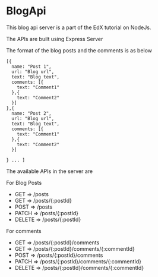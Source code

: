 # BlogApi

This blog api server is a part of the EdX tutorial on NodeJs.

The APIs are built using Express Server

The format of the blog posts and the comments is as below

```
[{
  name: "Post 1",
  url: "Blog url",
  text: "Blog text",
  comments: [{
    text: "Comment1"
  },{
    text: "Comment2"
  }]
},{
  name: "Post 2",
  url: "Blog url",
  text: "Blog text",
  comments: [{
    text: "Comment1"
  },{
    text: "Comment2"
  }]

} ... ]
```

The available APIs in the server are

For Blog Posts
- GET    => /posts
- GET    => /posts/{:postId}
- POST   => /posts
- PATCH  => /posts/{:postId}
- DELETE => /posts/{:postId}

For comments
- GET    => /posts/{:postId}/comments
- GET    => /posts/{:postId}/comments/{:commentId}
- POST   => /posts/{:postId}/comments
- PATCH  => /posts/{:postId}/comments/{:commentId}
- DELETE => /posts/{:postId}/comments/{:commentId}

